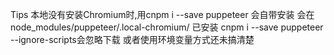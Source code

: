 Tips
本地没有安装Chromium时,用cnpm i --save puppeteer 会自带安装
会在 node_modules/puppeteer/.local-chromium/
已安装 cnpm i --save puppeteer --ignore-scripts会忽略下载 或者使用环境变量方式还未搞清楚